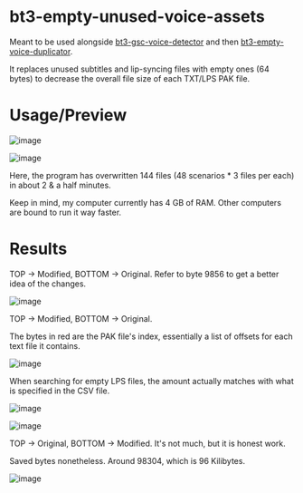 # bt3-empty-unused-voice-assets
Meant to be used alongside [bt3-gsc-voice-detector](https://github.com/ViveTheModder/bt3-gsc-voice-detector) and then [bt3-empty-voice-duplicator](https://github.com/ViveTheModder/bt3-empty-voice-duplicator). 

It replaces unused subtitles and lip-syncing files with empty ones (64 bytes) to decrease the overall file size of each TXT/LPS PAK file.

# Usage/Preview
![image](https://github.com/user-attachments/assets/72791795-e3c6-4ad8-95fc-9e4bdd81c61a)

![image](https://github.com/user-attachments/assets/57c49f02-822d-48eb-ae74-0e980aa81dbe)

Here, the program has overwritten 144 files (48 scenarios * 3 files per each) in about 2 & a half minutes.

Keep in mind, my computer currently has 4 GB of RAM. Other computers are bound to run it way faster.
# Results
TOP -> Modified, BOTTOM -> Original. Refer to byte 9856 to get a better idea of the changes.

![image](https://github.com/user-attachments/assets/232a2d7d-d313-4920-8905-f96fbe151726)

TOP -> Modified, BOTTOM -> Original. 

The bytes in red are the PAK file's index, essentially a list of offsets for each text file it contains.

![image](https://github.com/user-attachments/assets/4f862d80-fbb7-4645-9132-5b6b4089a038)

When searching for empty LPS files, the amount actually matches with what is specified in the CSV file.

![image](https://github.com/user-attachments/assets/80c620be-89e8-414f-a0e0-18b6b3ecc0f8)

![image](https://github.com/user-attachments/assets/3f193577-5434-47e2-8e6f-aabfc3684ca8)

TOP -> Original, BOTTOM -> Modified. It's not much, but it is honest work. 

Saved bytes nonetheless. Around 98304, which is 96 Kilibytes.

![image](https://github.com/user-attachments/assets/2cc015ef-fde2-4b61-8378-fd30bc2c926e)
